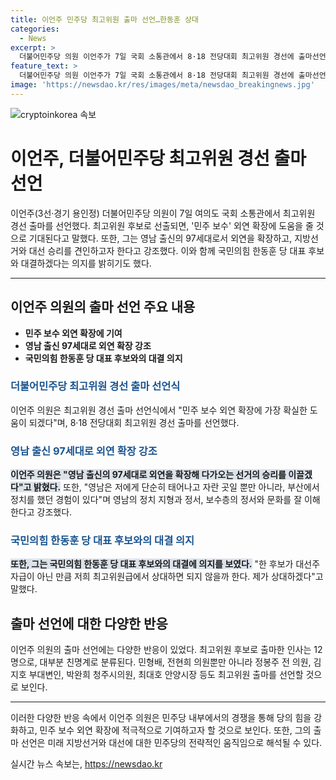 ```yaml
---
title: 이언주 민주당 최고위원 출마 선언…한동훈 상대
categories:
  - News
excerpt: >
  더불어민주당 의원 이언주가 7일 국회 소통관에서 8·18 전당대회 최고위원 경선에 출마선언했다. 이는 두 번의 국회의원 경험을 바탕으로 당의 지도부 일원으로 더불어민주당의 지방선거와 대선 승리에 기여하겠다는 강한 의지를 보여주는 것으로 평가된다. 영남 출신의 97세대로써 다양한 지역과 세대로의 외연 확장을 모색하는 발언은 관심을 끌고 있다. 경선에는 총 12명의 인사가 출사표를 던졌으며, 친명계로 구분되고 있다.
feature_text: >
  더불어민주당 의원 이언주가 7일 국회 소통관에서 8·18 전당대회 최고위원 경선에 출마선언했다. 이는 두 번의 국회의원 경험을 바탕으로 당의 지도부 일원으로 더불어민주당의 지방선거와 대선 승리에 기여하겠다는 강한 의지를 보여주는 것으로 평가된다. 영남 출신의 97세대로써 다양한 지역과 세대로의 외연 확장을 모색하는 발언은 관심을 끌고 있다. 경선에는 총 12명의 인사가 출사표를 던졌으며, 친명계로 구분되고 있다.
image: 'https://newsdao.kr/res/images/meta/newsdao_breakingnews.jpg'
---
```


<p><img src="https://newsdao.kr/res/images/meta/newsdao_breakingnews.jpg" alt="cryptoinkorea 속보" /></p>

<h1>이언주, 더불어민주당 최고위원 경선 출마 선언</h1>

<p data-ke-size="size16">이언주(3선·경기 용인정) 더불어민주당 의원이 7일 여의도 국회 소통관에서 최고위원 경선 출마를 선언했다. 최고위원 후보로 선출되면, '민주 보수' 외연 확장에 도움을 줄 것으로 기대된다고 말했다. 또한, 그는 영남 출신의 97세대로서 외연을 확장하고, 지방선거와 대선 승리를 견인하고자 한다고 강조했다. 이와 함께 국민의힘 한동훈 당 대표 후보와 대결하겠다는 의지를 밝히기도 했다.</p>

<hr>

<h2 data-ke-size="size26">이언주 의원의 출마 선언 주요 내용</h2>

<ul>
  <li><b>민주 보수 외연 확장에 기여</b></li>
  <li><b>영남 출신 97세대로 외연 확장 강조</b></li>
  <li><b>국민의힘 한동훈 당 대표 후보와의 대결 의지</b></li>
</ul>

<h3><span style="color: #1a5490;">더불어민주당 최고위원 경선 출마 선언식</span></h3>

<p>이언주 의원은 최고위원 경선 출마 선언식에서  "민주 보수 외연 확장에 가장 확실한 도움이 되겠다"며, 8·18 전당대회 최고위원 경선 출마를 선언했다.</p>

<h3><span style="color: #1a5490;">영남 출신 97세대로 외연 확장 강조</span></h3>

<p><b><span style="background-color: #21538527;">이언주 의원은 "영남 출신의 97세대로 외연을 확장해 다가오는 선거의 승리를 이끌겠다"고 밝혔다.</span></b> 또한, "영남은 저에게 단순히 태어나고 자란 곳일 뿐만 아니라, 부산에서 정치를 했던 경험이 있다"며 영남의 정치 지형과 정서, 보수층의 정서와 문화를 잘 이해한다고 강조했다.</p>

<h3><span style="color: #1a5490;">국민의힘 한동훈 당 대표 후보와의 대결 의지</span></h3>

<p><b><span style="background-color: #21538527;">또한, 그는 국민의힘 한동훈 당 대표 후보와의 대결에 의지를 보였다.</span></b> "한 후보가 대선주자급이 아닌 만큼 저희 최고위원급에서 상대하면 되지 않을까 한다. 제가 상대하겠다"고 말했다.</p>

<h2 data-ke-size="size26">출마 선언에 대한 다양한 반응</h2>

<p>이언주 의원의 출마 선언에는 다양한 반응이 있었다. 최고위원 후보로 출마한 인사는 12명으로, 대부분 친명계로 분류된다. 민형배, 전현희 의원뿐만 아니라 정봉주 전 의원, 김지호 부대변인, 박완희 청주시의원, 최대호 안양시장 등도 최고위원 출마를 선언할 것으로 보인다.</p>

<hr>

<p data-ke-size="size16">이러한 다양한 반응 속에서 이언주 의원은 민주당 내부에서의 경쟁을 통해 당의 힘을 강화하고, 민주 보수 외연 확장에 적극적으로 기여하고자 할 것으로 보인다. 또한, 그의 출마 선언은 미래 지방선거와 대선에 대한 민주당의 전략적인 움직임으로 해석될 수 있다.</p>
실시간 뉴스 속보는, <a href="https://newsdao.kr" rel="dofollow">https://newsdao.kr</a>


